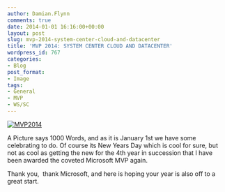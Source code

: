 ```yaml
---
author: Damian.Flynn
comments: true
date: 2014-01-01 16:16:00+00:00
layout: post
slug: mvp-2014-system-center-cloud-and-datacenter
title: 'MVP 2014: SYSTEM CENTER CLOUD AND DATACENTER'
wordpress_id: 767
categories:
- Blog
post_format:
- Image
tags:
- General
- MVP
- WS/SC
---
```


[![MVP2014](http://blogstorage.damianflynn.com/wordpress/2014/08/MVP2014-300x225.jpg)](http://blogstorage.damianflynn.com/wordpress/2014/08/MVP2014.jpg)

A Picture says 1000 Words, and as it is January 1st we have some celebrating to do. Of course its New Years Day which is cool for sure, but not as cool as getting the new for the 4th year in succession that I have been awarded the coveted Microsoft MVP again.

Thank you,  thank Microsoft, and here is hoping your year is also off to a great start.
